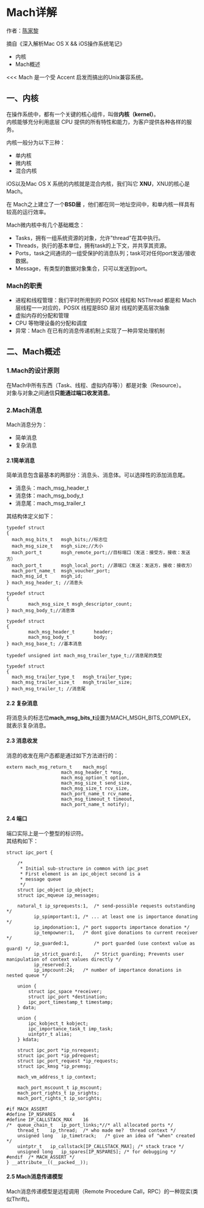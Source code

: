 # Mach详解

作者：[陈家黎](https://juejin.im/user/5caaf51ef265da24b67892f9)

摘自《深入解析Mac OS X && iOS操作系统笔记》
- 内核
- Mach概述

<<< Mach 是一个受 Accent 启发而搞出的Unix兼容系统。

## 一、内核

在操作系统中，都有一个关键的核心组件，叫做**内核（kernel）**。  
内核能够充分利用底层 CPU 提供的所有特性和能力，为客户提供各种各样的服务。

内核一般分为以下三种：

- 单内核
- 微内核
- 混合内核

iOS以及Mac OS X 系统的内核就是混合内核，我们叫它 **XNU**，XNU的核心是 Mach。
  
在 Mach之上建立了一个**BSD层** ，他们都在同一地址空间中，和单内核一样具有较高的运行效率。  

Mach微内核中有几个基础概念：
- Tasks，拥有一组系统资源的对象，允许"thread"在其中执行。
- Threads，执行的基本单位，拥有task的上下文，并共享其资源。
- Ports，task之间通讯的一组受保护的消息队列；task可对任何port发送/接收数据。
- Message，有类型的数据对象集合，只可以发送到port。

### Mach的职责

- 进程和线程管理：我们平时所用到的 POSIX 线程和 NSThread 都是和 Mach 层线程一一对应的，POSIX 线程是BSD 层对 线程的更高层次抽象
- 虚拟内存的分配和管理
- CPU 等物理设备的分配和调度
- 异常：Mach 在已有的消息传递机制上实现了一种异常处理机制

## 二、Mach概述
### 1.Mach的设计原则
在Mach中所有东西（Task、线程、虚拟内存等））都是对象（Resource）。  
对象与对象之间通信**只能通过端口收发消息**。
### 2.Mach消息
Mach消息分为：
- 简单消息
- 复杂消息
#### 2.1简单消息
简单消息包含最基本的两部分：消息头、消息体。可以选择性的添加消息尾。  
- 消息头：mach_msg_header_t
- 消息体：mach_msg_body_t
- 消息尾：mach_msg_trailer_t  

其结构体定义如下：
```
typedef struct 
{
  mach_msg_bits_t   msgh_bits;//标志位
  mach_msg_size_t   msgh_size;//大小
  mach_port_t       msgh_remote_port;//目标端口（发送：接受方，接收：发送方）
  mach_port_t       msgh_local_port; //源端口（发送：发送方，接收：接收方）
  mach_port_name_t  msgh_voucher_port;
  mach_msg_id_t     msgh_id;
} mach_msg_header_t; //消息头

typedef struct
{
        mach_msg_size_t msgh_descriptor_count;
} mach_msg_body_t;//消息体

typedef struct
{
        mach_msg_header_t       header;
        mach_msg_body_t         body;
} mach_msg_base_t; //基本消息

typedef unsigned int mach_msg_trailer_type_t;//消息尾的类型

typedef struct 
{
  mach_msg_trailer_type_t   msgh_trailer_type;
  mach_msg_trailer_size_t   msgh_trailer_size;
} mach_msg_trailer_t; //消息尾
```
#### 2.2 复杂消息
将消息头的标志位**mach_msg_bits_t**设置为MACH_MSGH_BITS_COMPLEX，就表示复杂消息。

#### 2.3 消息收发
消息的收发在用户态都是通过如下方法进行的：
```
extern mach_msg_return_t    mach_msg(
                    mach_msg_header_t *msg,
                    mach_msg_option_t option,
                    mach_msg_size_t send_size,
                    mach_msg_size_t rcv_size,
                    mach_port_name_t rcv_name,
                    mach_msg_timeout_t timeout,
                    mach_port_name_t notify);  
```
#### 2.4 端口
端口实际上是一个整型的标识符。  
其结构如下：
```
struct ipc_port {

    /*
     * Initial sub-structure in common with ipc_pset
     * First element is an ipc_object second is a
     * message queue
     */
    struct ipc_object ip_object;
    struct ipc_mqueue ip_messages;

    natural_t ip_sprequests:1,  /* send-possible requests outstanding */
          ip_spimportant:1, /* ... at least one is importance donating */
          ip_impdonation:1, /* port supports importance donation */
          ip_tempowner:1,   /* dont give donations to current receiver */
          ip_guarded:1,         /* port guarded (use context value as guard) */
          ip_strict_guard:1,    /* Strict guarding; Prevents user manipulation of context values directly */
          ip_reserved:2,
          ip_impcount:24;   /* number of importance donations in nested queue */

    union {
        struct ipc_space *receiver;
        struct ipc_port *destination;
        ipc_port_timestamp_t timestamp;
    } data;

    union {
        ipc_kobject_t kobject;
        ipc_importance_task_t imp_task;
        uintptr_t alias;
    } kdata;
        
    struct ipc_port *ip_nsrequest;
    struct ipc_port *ip_pdrequest;
    struct ipc_port_request *ip_requests;
    struct ipc_kmsg *ip_premsg;

    mach_vm_address_t ip_context;

    mach_port_mscount_t ip_mscount;
    mach_port_rights_t ip_srights;
    mach_port_rights_t ip_sorights;

#if MACH_ASSERT
#define IP_NSPARES      4
#define IP_CALLSTACK_MAX    16
/*  queue_chain_t   ip_port_links;*//* all allocated ports */
    thread_t    ip_thread;  /* who made me?  thread context */
    unsigned long   ip_timetrack;   /* give an idea of "when" created */
    uintptr_t   ip_callstack[IP_CALLSTACK_MAX]; /* stack trace */
    unsigned long   ip_spares[IP_NSPARES]; /* for debugging */
#endif  /* MACH_ASSERT */
} __attribute__((__packed__));
```
#### 2.5 Mach消息传递模型
Mach消息传递模型是远程调用（Remote Procedure Call，RPC）的一种现实(类似Thrift)。
